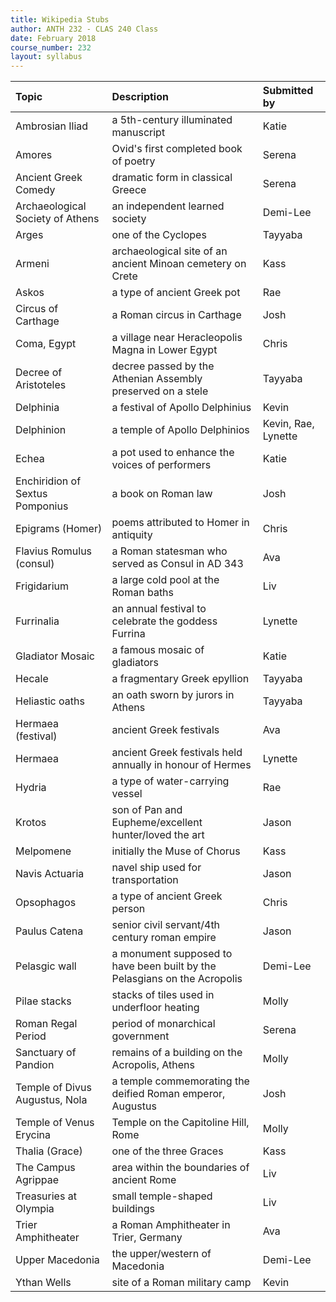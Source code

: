 ```yaml
---
title: Wikipedia Stubs
author: ANTH 232 - CLAS 240 Class
date: February 2018
course_number: 232
layout: syllabus
---
```


| Topic | Description | Submitted by |
|:---|:---|:---|
|Ambrosian Iliad | a 5th-century illuminated manuscript| Katie |
|Amores | Ovid's first completed book of poetry| Serena |
|Ancient Greek Comedy | dramatic form in classical Greece| Serena |
|Archaeological Society of Athens| an independent learned society | Demi-Lee |
|Arges | one of the Cyclopes | Tayyaba |
|Armeni | archaeological site of an ancient Minoan cemetery on Crete | Kass |
|Askos | a type of ancient Greek pot| Rae |
|Circus of Carthage | a Roman circus in Carthage | Josh |
|Coma, Egypt | a village near Heracleopolis Magna in Lower Egypt| Chris |
|Decree of Aristoteles | decree passed by the Athenian Assembly preserved on a stele | Tayyaba |
|Delphinia | a festival of Apollo Delphinius| Kevin |
|Delphinion | a temple of Apollo Delphinios| Kevin, Rae, Lynette |
|Echea | a pot used to enhance the voices of performers | Katie |
|Enchiridion of Sextus Pomponius | a book on Roman law | Josh |
|Epigrams (Homer) | poems attributed to Homer in antiquity | Chris |
|Flavius Romulus (consul) | a Roman statesman who served as Consul in AD 343| Ava |
|Frigidarium| a large cold pool at the Roman baths| Liv |
|Furrinalia | an annual festival to celebrate the goddess Furrina| Lynette |
|Gladiator Mosaic | a famous mosaic of gladiators| Katie |
|Hecale | a fragmentary Greek epyllion | Tayyaba |
|Heliastic oaths | an oath sworn by jurors in Athens | Tayyaba |
|Hermaea (festival) | ancient Greek festivals| Ava |
|Hermaea | ancient Greek festivals held annually in honour of Hermes| Lynette |
|Hydria | a type of water-carrying vessel| Rae |
|Krotos | son of Pan and Eupheme/excellent hunter/loved the art| Jason |
|Melpomene | initially the Muse of Chorus | Kass |
|Navis Actuaria | navel ship used for transportation| Jason |
|Opsophagos | a type of ancient Greek person| Chris |
|Paulus Catena | senior civil servant/4th century roman empire| Jason |
|Pelasgic wall| a monument supposed to have been built by the Pelasgians on the Acropolis| Demi-Lee |
|Pilae stacks | stacks of tiles used in underfloor heating | Molly
|Roman Regal Period | period of monarchical government | Serena |
|Sanctuary of Pandion | remains of a building on the Acropolis, Athens | Molly |
|Temple of Divus Augustus, Nola | a temple commemorating the deified Roman emperor, Augustus| Josh |
|Temple of Venus Erycina | Temple on the Capitoline Hill, Rome | Molly
|Thalia (Grace) | one of the three Graces | Kass |
|The Campus Agrippae| area within the boundaries of ancient Rome | Liv |
|Treasuries at Olympia| small temple-shaped buildings | Liv |
|Trier Amphitheater | a Roman Amphitheater in Trier, Germany | Ava |
|Upper Macedonia| the upper/western of Macedonia | Demi-Lee |
|Ythan Wells | site of a Roman military camp| Kevin |
